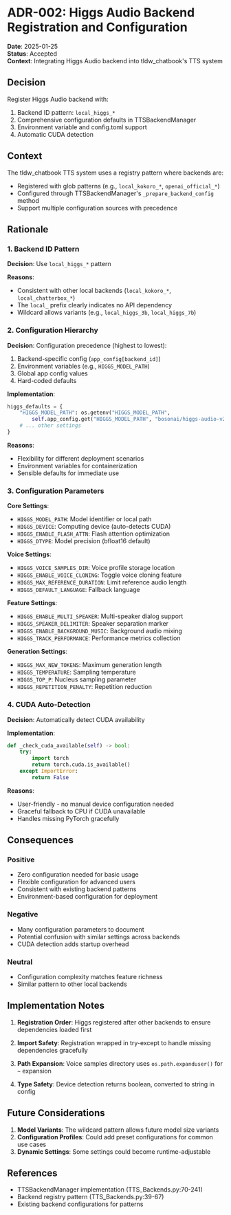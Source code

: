# ADR-002: Higgs Audio Backend Registration and Configuration

**Date**: 2025-01-25  
**Status**: Accepted  
**Context**: Integrating Higgs Audio backend into tldw_chatbook's TTS system

## Decision

Register Higgs Audio backend with:
1. Backend ID pattern: `local_higgs_*`
2. Comprehensive configuration defaults in TTSBackendManager
3. Environment variable and config.toml support
4. Automatic CUDA detection

## Context

The tldw_chatbook TTS system uses a registry pattern where backends are:
- Registered with glob patterns (e.g., `local_kokoro_*`, `openai_official_*`)
- Configured through TTSBackendManager's `_prepare_backend_config` method
- Support multiple configuration sources with precedence

## Rationale

### 1. Backend ID Pattern

**Decision**: Use `local_higgs_*` pattern

**Reasons**:
- Consistent with other local backends (`local_kokoro_*`, `local_chatterbox_*`)
- The `local_` prefix clearly indicates no API dependency
- Wildcard allows variants (e.g., `local_higgs_3b`, `local_higgs_7b`)

### 2. Configuration Hierarchy

**Decision**: Configuration precedence (highest to lowest):
1. Backend-specific config (`app_config[backend_id]`)
2. Environment variables (e.g., `HIGGS_MODEL_PATH`)
3. Global app config values
4. Hard-coded defaults

**Implementation**:
```python
higgs_defaults = {
    "HIGGS_MODEL_PATH": os.getenv("HIGGS_MODEL_PATH",
        self.app_config.get("HIGGS_MODEL_PATH", "bosonai/higgs-audio-v2-generation-3B-base")),
    # ... other settings
}
```

**Reasons**:
- Flexibility for different deployment scenarios
- Environment variables for containerization
- Sensible defaults for immediate use

### 3. Configuration Parameters

**Core Settings**:
- `HIGGS_MODEL_PATH`: Model identifier or local path
- `HIGGS_DEVICE`: Computing device (auto-detects CUDA)
- `HIGGS_ENABLE_FLASH_ATTN`: Flash attention optimization
- `HIGGS_DTYPE`: Model precision (bfloat16 default)

**Voice Settings**:
- `HIGGS_VOICE_SAMPLES_DIR`: Voice profile storage location
- `HIGGS_ENABLE_VOICE_CLONING`: Toggle voice cloning feature
- `HIGGS_MAX_REFERENCE_DURATION`: Limit reference audio length
- `HIGGS_DEFAULT_LANGUAGE`: Fallback language

**Feature Settings**:
- `HIGGS_ENABLE_MULTI_SPEAKER`: Multi-speaker dialog support
- `HIGGS_SPEAKER_DELIMITER`: Speaker separation marker
- `HIGGS_ENABLE_BACKGROUND_MUSIC`: Background audio mixing
- `HIGGS_TRACK_PERFORMANCE`: Performance metrics collection

**Generation Settings**:
- `HIGGS_MAX_NEW_TOKENS`: Maximum generation length
- `HIGGS_TEMPERATURE`: Sampling temperature
- `HIGGS_TOP_P`: Nucleus sampling parameter
- `HIGGS_REPETITION_PENALTY`: Repetition reduction

### 4. CUDA Auto-Detection

**Decision**: Automatically detect CUDA availability

**Implementation**:
```python
def _check_cuda_available(self) -> bool:
    try:
        import torch
        return torch.cuda.is_available()
    except ImportError:
        return False
```

**Reasons**:
- User-friendly - no manual device configuration needed
- Graceful fallback to CPU if CUDA unavailable
- Handles missing PyTorch gracefully

## Consequences

### Positive
- Zero configuration needed for basic usage
- Flexible configuration for advanced users
- Consistent with existing backend patterns
- Environment-based configuration for deployment

### Negative
- Many configuration parameters to document
- Potential confusion with similar settings across backends
- CUDA detection adds startup overhead

### Neutral
- Configuration complexity matches feature richness
- Similar pattern to other local backends

## Implementation Notes

1. **Registration Order**: Higgs registered after other backends to ensure dependencies loaded first

2. **Import Safety**: Registration wrapped in try-except to handle missing dependencies gracefully

3. **Path Expansion**: Voice samples directory uses `os.path.expanduser()` for `~` expansion

4. **Type Safety**: Device detection returns boolean, converted to string in config

## Future Considerations

1. **Model Variants**: The wildcard pattern allows future model size variants
2. **Configuration Profiles**: Could add preset configurations for common use cases
3. **Dynamic Settings**: Some settings could become runtime-adjustable

## References

- TTSBackendManager implementation (TTS_Backends.py:70-241)
- Backend registry pattern (TTS_Backends.py:39-67)
- Existing backend configurations for patterns